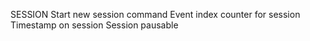 SESSION
Start new session command
Event index counter for session
Timestamp on session
Session pausable



































































































































































































































































































































































































































































































































































































































































































































































































































































